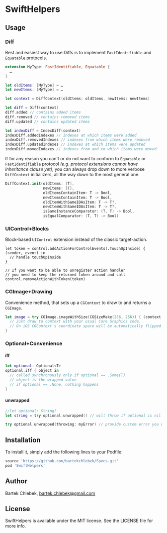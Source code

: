 # SwiftHelpers

## Usage

### Diff

Best and easiest way to use Diffs is to implement `FastIdentifiable` and `Equatable` protocols.

```swift
extension MyType: FastIdentifiable, Equatable {
  …
}

let oldItems: [MyType] = …
let newItems: [MyType] = …

let context = DiffContext(oldItems: oldItems, newItems: newItems)

let diff = Diff(context)
diff.added // contains added items
diff.removed // contains removed items
diff.updated // contains updated items

let indexDiff = IndexDiff(context)
indexDiff.addedIndexes // indexes at which items were added
indexDiff.removedIndexes // indexes from which items were removed
indexDiff.updatedIndexes // indexes at which items were updated
indexDiff.movedIndexes // indexes from and to which items were moved
```

If for any reason you can't or do not want to conform to `Equatable` or `FastIdentifiable` protocol *(e.g. protocol extensions cannot have inheritance clause yet)*, you can always drop down to more verbose `DiffContext` initializers, all the way down to the most general one:

```swift
DiffContext.init(oldItems: [T],
                 newItems: [T],
                 oldItemsContainItem: T -> Bool,
                 newItemsContainItem: T -> Bool,
                 oldItemWithSameIDAsItem: T -> T?,
                 newItemWithSameIDAsItem: T -> T?,
                 isSameInstanceComparator: (T, T) -> Bool,
                 isEqualComparator: (T, T) -> Bool)
```

### UIControl+Blocks

Block-based `UIControl` extension instead of the classic target-action.

```
let token = control.addActionForControlEvents(.TouchUpInside) { (sender, event) in
  // handle touchUpInside
}

// If you want to be able to unregister action handler
// you need to keep the returned token around and call
control.removeActionWithToken(token)
```

### CGImage+Drawing

Convenience method, that sets up a `CGContext` to draw to and returns a `CGImage`.

```swift
let image = try CGImage.imageWithSize(CGSizeMake(256, 256)) { (context, size) in
  // Just draw to context with your usual Core Graphics code.
  // On iOS CGContext's coordinate space will be automatically flipped and translated so that (0, 0) is at the top-left corner.
}
```

### Optional+Convenience

#### iff
```swift
let optional: Optional<T>
optional.iff { object in
  // called synchronously only if optional == .Some(T)
  // object is the wrapped value
  // if optional == .None, nothing happens
}
```

#### unwrapped
```swift
//let optional: String?
let string = try optional.unwrapped() // will throw if optional is nil
```
```swift
try optional.unwrapped(throwing: myError) // provide custom error you wish to be thrown
```

## Installation

To install it, simply add the following lines to your Podfile:

```ruby
source 'https://github.com/bartekchlebek/Specs.git'
pod 'SwiftHelpers'
```

## Author

Bartek Chlebek, bartek.chlebek@gmail.com

## License

SwiftHelpers is available under the MIT license. See the LICENSE file for more info.
